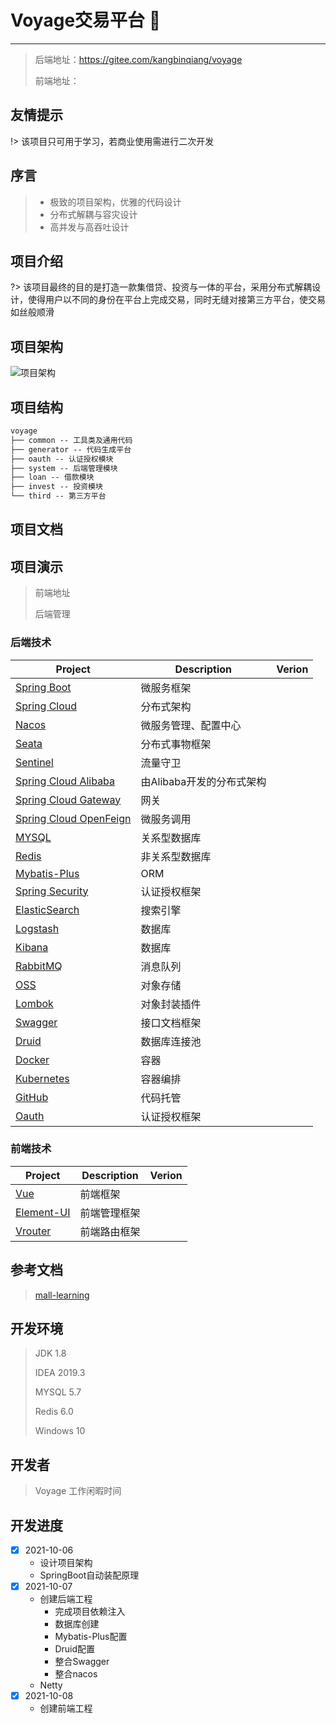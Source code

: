 # Voyage交易平台  :100:

---
> 后端地址：https://gitee.com/kangbinqiang/voyage
>
> 前端地址：

## 友情提示
!> 该项目只可用于学习，若商业使用需进行二次开发

## 序言

> - 极致的项目架构，优雅的代码设计
> - 分布式解耦与容灾设计
> - 高并发与高吞吐设计

## 项目介绍

?> 该项目最终的目的是打造一款集借贷、投资与一体的平台，采用分布式解耦设计，使得用户以不同的身份在平台上完成交易，同时无缝对接第三方平台，使交易如丝般顺滑

## 项目架构
![项目架构](images/voyage-architect.png)


## 项目结构

``` xml
voyage
├── common -- 工具类及通用代码
├── generator -- 代码生成平台
├── oauth -- 认证授权模块
├── system -- 后端管理模块
├── loan -- 借款模块
├── invest -- 投资模块
└── third -- 第三方平台
```

## 项目文档

## 项目演示

> 前端地址
>
> 后端管理

### 后端技术
| Project    | Description    |  Verion  |
| ----------- | --------- | ------------ |
| [Spring Boot](https://spring.io/projects/spring-boot)       |  微服务框架  |    |
| [Spring Cloud](https://spring.io/projects/spring-cloud)       | 分布式架构 |    |
| [Nacos](https://nacos.io/zh-cn/docs/quick-start.html)       | 微服务管理、配置中心 |    |
| [Seata](https://seata.io/en-us/)       | 分布式事物框架 |    |
| [Sentinel](https://gitee.com/rmlb/Sentinel/)       | 流量守卫 |    |
| [Spring Cloud Alibaba](https://spring.io/projects/spring-cloud-alibaba)       | 由Alibaba开发的分布式架构 |    |
| [Spring Cloud Gateway](https://spring.io/projects/spring-cloud-gateway)       | 网关 |    |
| [Spring Cloud OpenFeign](https://spring.io/projects/spring-cloud-openfeign)       | 微服务调用 |    |
| [MYSQL](https://www.mysql.com/)       | 关系型数据库 |    |
| [Redis](https://redis.io/)       | 非关系型数据库 |    |
| [Mybatis-Plus](https://baomidou.com/)       | ORM |    |
| [Spring Security](https://spring.io/projects/spring-security)       | 认证授权框架 |    |
| [ElasticSearch](https://www.elastic.co/cn/elasticsearch/)       | 搜索引擎 |    |
| [Logstash](https://www.mysql.com/)       | 数据库 |    |
| [Kibana](https://www.mysql.com/)       | 数据库 |    |
| [RabbitMQ](https://www.rabbitmq.com/)       | 消息队列 |    |
| [OSS](https://account.aliyun.com/)       | 对象存储 |    |
| [Lombok](https://projectlombok.org/)       | 对象封装插件 |    |
| [Swagger](https://swagger.io/)       | 接口文档框架 |    |
| [Druid](https://druid.apache.org/)       | 数据库连接池 |    |
| [Docker](https://www.docker.com/)       | 容器 |    |
| [Kubernetes](https://kubernetes.io/docs/home/)       | 容器编排 |    |
| [GitHub](https://www.github.com/)       | 代码托管 |    |
| [Oauth](https://oauth.net/2/)       | 认证授权框架 |    |


### 前端技术
| Project    | Description    |  Verion  |
| ----------- | --------- | ------------ |
| [Vue](https://cn.vuejs.org/)       |  前端框架  |    |
| [Element-UI](https://element.eleme.cn/)       |  前端管理框架  |    |
| [Vrouter](https://router.vuejs.org/zh/)       |  前端路由框架  |    |

## 参考文档
> [mall-learning](http://www.macrozheng.com/#/)
> 

## 开发环境

> JDK 1.8
>
> IDEA 2019.3
>
> MYSQL 5.7
>
> Redis 6.0
>
> Windows 10   

## 开发者

> Voyage 工作闲暇时间
>
## 开发进度
- [x] 2021-10-06 
    - 设计项目架构
    - SpringBoot自动装配原理
- [x] 2021-10-07 
    - 创建后端工程
      * 完成项目依赖注入
      * 数据库创建
      * Mybatis-Plus配置
      * Druid配置
      * 整合Swagger
      * 整合nacos
    - Netty
- [x] 2021-10-08 
    - 创建前端工程


    



